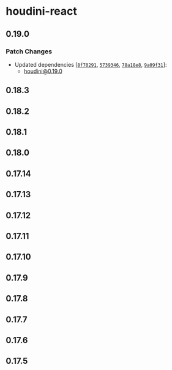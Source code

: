 # houdini-react

## 0.19.0

### Patch Changes

-   Updated dependencies [[`8f70291`](https://github.com/HoudiniGraphql/houdini/commit/8f702919e9a496a3de8cb22e035d4525a354a5d1), [`5739346`](https://github.com/HoudiniGraphql/houdini/commit/573934608c731a56fbdd7e0383fb6cb3be2faa4b), [`78a18e8`](https://github.com/HoudiniGraphql/houdini/commit/78a18e8ff1b6e34baa4f30895091bd3da6a2fbba), [`9a09f31`](https://github.com/HoudiniGraphql/houdini/commit/9a09f31c6b6681213f4931a7c520471d87814d42)]:
    -   houdini@0.19.0

## 0.18.3

## 0.18.2

## 0.18.1

## 0.18.0

## 0.17.14

## 0.17.13

## 0.17.12

## 0.17.11

## 0.17.10

## 0.17.9

## 0.17.8

## 0.17.7

## 0.17.6

## 0.17.5
